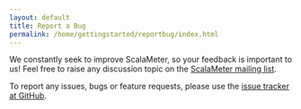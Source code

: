 ```yaml
---
layout: default
title: Report a Bug
permalink: /home/gettingstarted/reportbug/index.html
---
```




We constantly seek to improve ScalaMeter, so your feedback is important to us!
Feel free to raise any discussion topic on the [ScalaMeter mailing list](http://groups.google.com/group/scalameter).

To report any issues, bugs or feature requests, please use the
[issue tracker at GitHub](https://github.com/scalameter/scalameter/issues).




